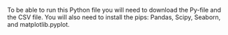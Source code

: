To be able to run this Python file you will need to download the Py-file and the CSV file. You will also need to install the pips: Pandas, Scipy, Seaborn, and matplotlib.pyplot.
